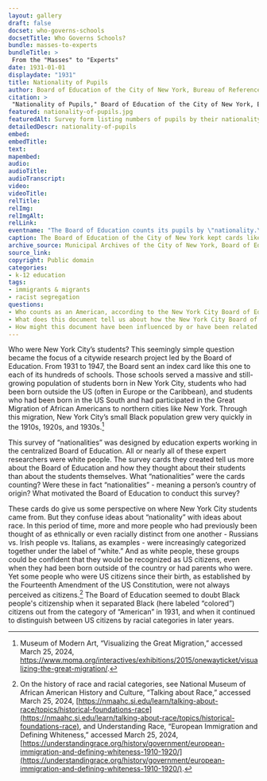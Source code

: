 ```yaml
--- 
layout: gallery
draft: false
docset: who-governs-schools
docsetTitle: Who Governs Schools?
bundle: masses-to-experts
bundleTitle: >
 From the "Masses" to "Experts"
date: 1931-01-01
displaydate: "1931"
title: Nationality of Pupils
author: Board of Education of the City of New York, Bureau of Reference, Research, and Statistics
citation: >
 "Nationality of Pupils," Board of Education of the City of New York, Bureau of Reference, Research, and Statistics, in New York City Civil Rights History Project, Accessed: [Month Day, Year], https://nyccivilrightshistory.org/gallery/nationality-of-pupils.
featured: nationality-of-pupils.jpg
featuredAlt: Survey form listing numbers of pupils by their nationality or racial category.
detailedDescr: nationality-of-pupils
embed: 
embedTitle: 
text: 
mapembed: 
audio: 
audioTitle: 
audioTranscript: 
video: 
videoTitle: 
relTitle: 
relImg: 
relImgAlt: 
relLink: 
eventname: "The Board of Education counts its pupils by \"nationality.\""
caption: The Board of Education of the City of New York kept cards like these to count the number of students of different “nationalities” in each school. 
archive_source: Municipal Archives of the City of New York, Board of Education Papers
source_link: 
copyright: Public domain
categories: 
- k-12 education
tags: 
- immigrants & migrants
- racist segregation
questions: 
- Who counts as an American, according to the New York City Board of Education in 1931? How does this definition of American compare to who was in fact a US citizen at the time? 
- What does this document tell us about how the New York City Board of Education thought about its students at this time? 
- How might this document have been influenced by or have been related to how school governance worked in New York City at the time?
--- 
```

 
Who were New York City’s students? This seemingly simple question became the focus of a citywide research project led by the Board of Education. From 1931 to 1947, the Board sent an index card like this one to each of its hundreds of schools. Those schools served a massive and still-growing population of students born in New York City, students who had been born outside the US (often in Europe or the Caribbean), and students who had been born in the US South and had participated in the Great Migration of African Americans to northern cities like New York. Through this migration, New York City’s small Black population grew very quickly in the 1910s, 1920s, and 1930s.[^1]

This survey of “nationalities” was designed by education experts working in the centralized Board of Education. All or nearly all of these expert researchers were white people. The survey cards they created  tell us more about the Board of Education and how they thought about their students than about the students themselves. What “nationalities” were the cards counting? Were these in fact “nationalities” - meaning a person’s country of origin? What motivated the Board of Education to conduct this survey?

These cards do give us some perspective on where New York City students came from. But they confuse ideas about “nationality” with ideas about race. In this period of time, more and more people who had previously been thought of as ethnically or even racially distinct from one another - Russians vs. Irish people vs. Italians, as examples - were increasingly categorized together under the label of “white.” And as white people, these groups could be confident that they would be recognized as US citizens, even when they had been born outside of the country or had parents who were. Yet some people who were US citizens since their birth, as established by the Fourteenth Amendment of the US Constitution, were not always perceived as citizens.[^2] The Board of Education seemed to doubt Black people's citizenship when it separated Black (here labeled “colored”) citizens out from the category of “American” in 1931, and when it continued to distinguish between US citizens by racial categories in later years.  

[^1]: Museum of Modern Art, “Visualizing the Great Migration,” accessed March 25, 2024, <https://www.moma.org/interactives/exhibitions/2015/onewayticket/visualizing-the-great-migration/>.

[^2]: On the history of race and racial categories, see National Museum of African American History and Culture, “Talking about Race,” accessed March 25, 2024, [https://nmaahc.si.edu/learn/talking-about-race/topics/historical-foundations-race](https://nmaahc.si.edu/learn/talking-about-race/topics/historical-foundations-race), and Understanding Race, “European Immigration and Defining Whiteness,” accessed March 25, 2024, [https://understandingrace.org/history/government/european-immigration-and-defining-whiteness-1910-1920/](https://understandingrace.org/history/government/european-immigration-and-defining-whiteness-1910-1920/).
